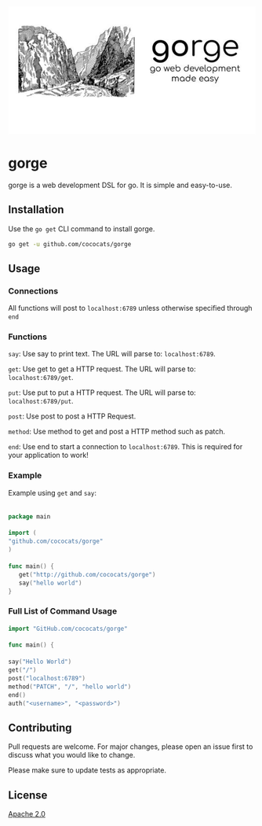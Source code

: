 ![gorge](gorge.jpg)

# gorge

gorge is a web development DSL for go. It is simple and easy-to-use. 

## Installation

Use the `go get` CLI command to install gorge.

```bash
go get -u github.com/cococats/gorge
```

## Usage

### Connections

All functions will post to `localhost:6789` unless otherwise specified through `end`

### Functions

`say`: Use say to print text. The URL will parse to: `localhost:6789`.

`get`: Use get to get a HTTP request. The URL will parse to: `localhost:6789/get`.

`put`: Use put to put a HTTP request. The URL will parse to: `localhost:6789/put`.

`post`: Use post to post a HTTP Request.

`method`: Use method to get and post a HTTP method such as patch.

`end`: Use end to start a connection to `localhost:6789`. This is required for your application to work!

 

### Example

Example using `get` and `say`:

```go

package main

import (
"github.com/cococats/gorge"
)

func main() {
   get("http://github.com/cococats/gorge")
   say("hello world")
}

```

### Full List of Command Usage

```go
import "GitHub.com/cococats/gorge"

func main() {

say("Hello World")
get("/")
post("localhost:6789")
method("PATCH", "/", "hello world")
end()
auth("<username>", "<password>")
```

## Contributing
Pull requests are welcome. For major changes, please open an issue first to discuss what you would like to change.

Please make sure to update tests as appropriate.

## License
[Apache 2.0](https://choosealicense.com/licenses/apache-2.0/)
